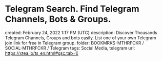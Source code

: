 # Telegram Search. Find Telegram Channels, Bots & Groups.

created: February 24, 2022 1:17 PM (UTC)
description: Discover Thousands Telegram Channels, Groups and bots easily. List one of your own Telegram join link for free in Telegram group.
folder: BOOKMRKS-MTHRFCKR / SOCIAL-MTHRFCKR / Telegram
tags: Social Media, telegram
url: https://xtea.io/ts_en.html#gsc.tab=0